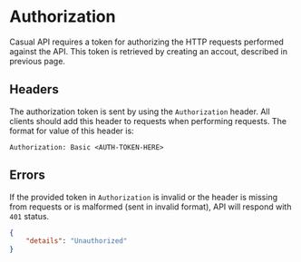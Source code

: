 # Authorization
Casual API requires a token for authorizing the HTTP requests performed against the API. This
token is retrieved by creating an accout, described in previous page.

## Headers
The authorization token is sent by using the `Authorization` header. All clients should add
this header to requests when performing requests. The format for value of this header
is:
```
Authorization: Basic <AUTH-TOKEN-HERE>
```

## Errors
If the provided token in `Authorization` is invalid or the header is missing from requests or
is malformed (sent in invalid format), API will respond with `401` status.

```json
{
    "details": "Unauthorized"
}
```
